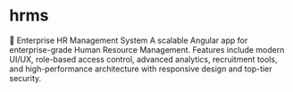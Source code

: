 # hrms
🚀 Enterprise HR Management System A scalable Angular app for enterprise-grade Human Resource Management. Features include modern UI/UX, role-based access control, advanced analytics, recruitment tools, and high-performance architecture with responsive design and top-tier security.

